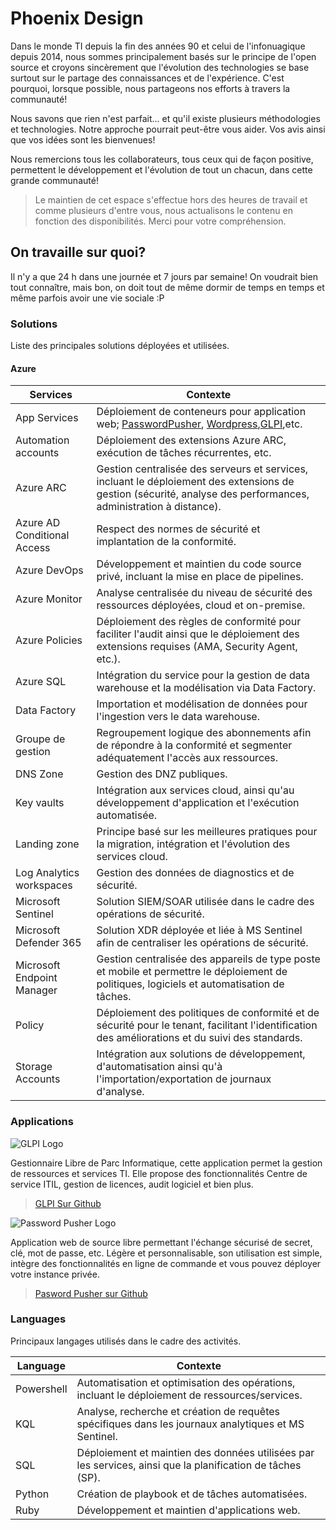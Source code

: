 # Phoenix Design

Dans le monde TI depuis la fin des années 90 et celui de l'infonuagique depuis 2014, nous sommes principalement basés sur le principe de l'open source et croyons sincèrement que l'évolution des technologies se base surtout sur le partage des connaissances et de l'expérience. C'est pourquoi, lorsque possible, nous partageons nos efforts à travers la communauté!

Nous savons que rien n'est parfait... et qu'il existe plusieurs méthodologies et technologies. Notre approche pourrait peut-être vous aider. Vos avis ainsi que vos idées sont les bienvenues!

Nous remercions tous les collaborateurs, tous ceux qui de façon positive, permettent le développement et l'évolution de tout un chacun, dans cette grande communauté!

> Le maintien de cet espace s'effectue hors des heures de travail et comme plusieurs d'entre vous, nous actualisons le contenu en fonction des disponibilités. Merci pour votre compréhension.

## On travaille sur quoi?

Il n'y a que 24 h dans une journée et 7 jours par semaine! On voudrait bien tout connaître, mais bon, on doit tout de même dormir de temps en temps et même parfois avoir une vie sociale :P

### Solutions

Liste des principales solutions déployées et utilisées.

#### Azure


|Services  |Contexte  |
|---------|---------|
|App Services |Déploiement de conteneurs pour application web; [PasswordPusher](https://github.com/pglombardo/PasswordPusher), [Wordpress](https://github.com/WordPress/WordPress),[GLPI](https://github.com/glpi-project/glpi),etc.|
|Automation accounts|Déploiement des extensions Azure ARC, exécution de tâches récurrentes, etc. |
|Azure ARC |Gestion centralisée des serveurs et services, incluant le déploiement des extensions de gestion (sécurité, analyse des performances, administration à distance). |
|Azure AD Conditional Access|Respect des normes de sécurité et implantation de la conformité. |
|Azure DevOps|Développement et maintien du code source privé, incluant la mise en place de pipelines. |
|Azure Monitor |Analyse centralisée du niveau de sécurité des ressources déployées, cloud et on-premise.|
|Azure Policies |Déploiement des règles de conformité pour faciliter l'audit ainsi que le déploiement des extensions requises (AMA, Security Agent, etc.). |
|Azure SQL |Intégration du service pour la gestion de data warehouse et la modélisation via Data Factory. |
|Data Factory|Importation et modélisation de données pour l'ingestion vers le data warehouse.|
|Groupe de gestion |Regroupement logique des abonnements afin de répondre à la conformité et segmenter adéquatement l'accès aux ressources. |
|DNS Zone |Gestion des DNZ publiques. |
|Key vaults |Intégration aux services cloud, ainsi qu'au développement d'application et l'exécution automatisée. |
|Landing zone |Principe basé sur les meilleures pratiques pour la migration, intégration et l'évolution des services cloud. |
|Log Analytics workspaces |Gestion des données de diagnostics et de sécurité. |
|Microsoft Sentinel |Solution SIEM/SOAR utilisée dans le cadre des opérations de sécurité.|
|Microsoft Defender 365 |Solution XDR déployée et liée à MS Sentinel afin de centraliser les opérations de sécurité. |
|Microsoft Endpoint Manager |Gestion centralisée des appareils de type poste et mobile et permettre le déploiement de politiques, logiciels et automatisation de tâches. |
|Policy |Déploiement des politiques de conformité et de sécurité pour le tenant, facilitant l'identification des améliorations et du suivi des standards. |
|Storage Accounts|Intégration aux solutions de développement, d'automatisation ainsi qu'à l'importation/exportation de journaux d'analyse. |

### Applications

![GLPI Logo](https://raw.githubusercontent.com/glpi-project/glpi/main/pics/logos/logo-GLPI-250-black.png)

Gestionnaire Libre de Parc Informatique, cette application permet la gestion de ressources et services TI. Elle propose des fonctionnalités Centre de service ITIL, gestion de licences, audit logiciel et bien plus.

> [GLPI Sur Github](https://github.com/glpi-project/glpi)

![Password Pusher Logo](https://camo.githubusercontent.com/605784bbd2101eb06dabf145df15fbce3d991c12972880c7683674aa224f7f81/68747470733a2f2f7077707573682e73332e65752d776573742d312e616d617a6f6e6177732e636f6d2f7077707573682d686f72697a6f6e74616c2d6c6f676f2e706e67)

Application web de source libre permettant l'échange sécurisé de secret, clé, mot de passe, etc. Légère et personnalisable, son utilisation est simple, intègre des fonctionnalités en ligne de commande et vous pouvez déployer votre instance privée.

> [Pasword Pusher sur Github](https://github.com/pglombardo/PasswordPusher)

### Languages

Principaux langages utilisés dans le cadre des activités.


|Language  |Contexte  |
|---------|---------|
|Powershell|Automatisation et optimisation des opérations, incluant le déploiement de ressources/services.         |
|KQL     |Analyse, recherche et création de requêtes spécifiques dans les journaux analytiques et MS Sentinel.        |
|SQL     |Déploiement et maintien des données utilisées par les services, ainsi que la planification de tâches (SP).         |
|Python  |Création de playbook et de tâches automatisées.         |
|Ruby    |Développement et maintien d'applications web.         |
